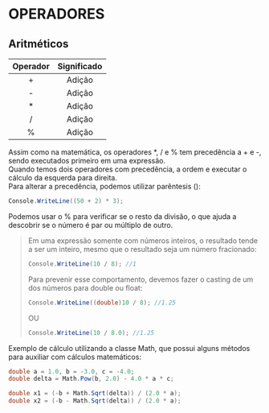 # OPERADORES

## Aritméticos

|Operador    | Significado   |
|:----:      |:----:         |
| +          | Adição        |
| -          | Adição        |
| *          | Adição        |
| /          | Adição        |
| %          | Adição        |

Assim como na matemática, os operadores *, / e % tem precedência a + e -, sendo executados primeiro em uma expressão.  
Quando temos dois operadores com precedência, a ordem e executar o cálculo da esquerda para direita.  
Para alterar a precedência, podemos utilizar parêntesis ():  

```csharp
Console.WriteLine((50 + 2) * 3);
```

Podemos usar o % para verificar se o resto da divisão, o que ajuda a descobrir se o número é par ou múltiplo de outro.  

>Em uma expressão somente com números inteiros, o resultado tende a ser um inteiro, mesmo que o resultado seja um número fracionado:
>```csharp
>Console.WriteLine(10 / 8); //1
>```
>Para prevenir esse comportamento, devemos fazer o casting de um dos números para double ou float:  
>```csharp
>Console.WriteLine((double)10 / 8); //1.25
>```
>OU
>```csharp
>Console.WriteLine(10 / 8.0); //1.25
>```

Exemplo de cálculo utilizando a classe Math, que possui alguns métodos para auxiliar com cálculos matemáticos:
```csharp
double a = 1.0, b = -3.0, c = -4.0;
double delta = Math.Pow(b, 2.0) - 4.0 * a * c;

double x1 = (-b + Math.Sqrt(delta)) / (2.0 * a);
double x2 = (-b - Math.Sqrt(delta)) / (2.0 * a);
```

